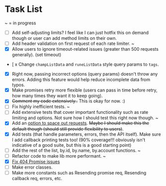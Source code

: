 # Task List
~ = in progress
- [ ] Add self-adjusting limits? I feel like I can just hotfix this on demand though or user can add method limits on their own.
- [ ] Add header validation on first request of each rate limiter. ~
- [x] Allow users to ignore timeout-related issues (greater than 500 requests generally). (set timeout)
- [ x Change `champListData` and `runeListData` style query params to `tags`.
- [x] Right now, passing incorrect options (query params) doesn't throw any errors. Adding this feature would help reduce incomplete data from typos.
- [x] Make promises retry more flexible (users can pass in time before retry, how many times they want it to keep going).
- [x] ~~Comment my code extensively..~~ This is okay for now. :)
- [ ] Fix highly inefficient tests. ~
- [ ] Add extensive tests that cover important functionality such as rate limiting and options. Not sure how I should test this right now though. ~
- [x] Add an [option to space out requests](https://github.com/ChauTNguyen/kindred-api/wiki/Rate-Limiter). ~~Maybe I should make this the default though (should still provide flexibility to users)~~.
- [x] Add tests (that handle parameters, errors, then the API itself). Make sure I add callback printing tests too! (90% coverage!!! obviously isn't indicative of a good suite, but this is a good starting point)
- [ ] Add the rest of the list, by.id, by.name, by.account functions. ~
- [ ] Refactor code to make lib more performant. ~
- [x] [Fix 404 Promise issues](https://github.com/ChauTNguyen/kindred-api/commit/3fd4ac7ac04aa3a992098b22e987807f170efcc6)
- [ ] Make error classes.
- [ ] Make more constants such as Resending promise req, Resending callback req, errors, etc.